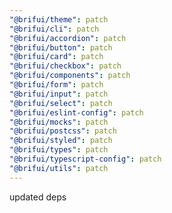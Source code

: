 ```yaml
---
"@brifui/theme": patch
"@brifui/cli": patch
"@brifui/accordion": patch
"@brifui/button": patch
"@brifui/card": patch
"@brifui/checkbox": patch
"@brifui/components": patch
"@brifui/form": patch
"@brifui/input": patch
"@brifui/select": patch
"@brifui/eslint-config": patch
"@brifui/mocks": patch
"@brifui/postcss": patch
"@brifui/styled": patch
"@brifui/types": patch
"@brifui/typescript-config": patch
"@brifui/utils": patch
---
```


updated deps
